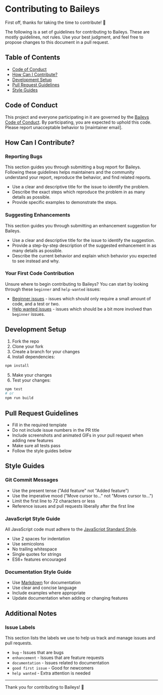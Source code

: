 # Contributing to Baileys

First off, thanks for taking the time to contribute! 🎉

The following is a set of guidelines for contributing to Baileys. These are mostly guidelines, not rules. Use your best judgment, and feel free to propose changes to this document in a pull request.

## Table of Contents

- [Code of Conduct](#code-of-conduct)
- [How Can I Contribute?](#how-can-i-contribute)
- [Development Setup](#development-setup)
- [Pull Request Guidelines](#pull-request-guidelines)
- [Style Guides](#style-guides)

## Code of Conduct

This project and everyone participating in it are governed by the [Baileys Code of Conduct](CODE_OF_CONDUCT.md). By participating, you are expected to uphold this code. Please report unacceptable behavior to [maintainer email].

## How Can I Contribute?

### Reporting Bugs

This section guides you through submitting a bug report for Baileys. Following these guidelines helps maintainers and the community understand your report, reproduce the behavior, and find related reports.

- Use a clear and descriptive title for the issue to identify the problem.
- Describe the exact steps which reproduce the problem in as many details as possible.
- Provide specific examples to demonstrate the steps.

### Suggesting Enhancements

This section guides you through submitting an enhancement suggestion for Baileys.

- Use a clear and descriptive title for the issue to identify the suggestion.
- Provide a step-by-step description of the suggested enhancement in as many details as possible.
- Describe the current behavior and explain which behavior you expected to see instead and why.

### Your First Code Contribution

Unsure where to begin contributing to Baileys? You can start by looking through these `beginner` and `help-wanted` issues:

- [Beginner issues](https://github.com/BF667/Baileys/issues?q=is%3Aopen+is%3Aissue+label%3A%22good+first+issue%22) - issues which should only require a small amount of code, and a test or two.
- [Help wanted issues](https://github.com/BF667/Baileys/issues?q=is%3Aopen+is%3Aissue+label%3A%22help+wanted%22) - issues which should be a bit more involved than `beginner` issues.

## Development Setup

1. Fork the repo
2. Clone your fork
3. Create a branch for your changes
4. Install dependencies:

```bash
npm install
```

5. Make your changes
6. Test your changes:

```bash
npm test
# or
npm run build
```

## Pull Request Guidelines

- Fill in the required template
- Do not include issue numbers in the PR title
- Include screenshots and animated GIFs in your pull request when adding new features
- Make sure all tests pass
- Follow the style guides below

## Style Guides

### Git Commit Messages

- Use the present tense ("Add feature" not "Added feature")
- Use the imperative mood ("Move cursor to..." not "Moves cursor to...")
- Limit the first line to 72 characters or less
- Reference issues and pull requests liberally after the first line

### JavaScript Style Guide

All JavaScript code must adhere to the [JavaScript Standard Style](https://standardjs.com/).

- Use 2 spaces for indentation
- Use semicolons
- No trailing whitespace
- Single quotes for strings
- ES6+ features encouraged

### Documentation Style Guide

- Use [Markdown](https://daringfireball.net/projects/markdown/) for documentation
- Use clear and concise language
- Include examples where appropriate
- Update documentation when adding or changing features

## Additional Notes

### Issue Labels

This section lists the labels we use to help us track and manage issues and pull requests.

- `bug` - Issues that are bugs
- `enhancement` - Issues that are feature requests
- `documentation` - Issues related to documentation
- `good first issue` - Good for newcomers
- `help wanted` - Extra attention is needed

---

Thank you for contributing to Baileys! 🙏